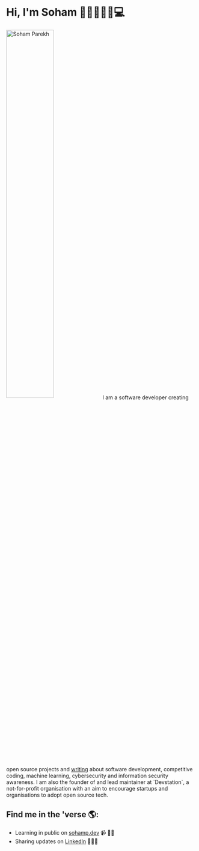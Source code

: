 # Hi, I'm Soham 👋🏻👨🏻‍💻💻

<img width="50%" align="center" src="https://github.com/und3fined-v01d/und3fined-v01d/blob/master/me.jpeg?raw=true" alt="Soham Parekh">
I am a software developer creating open source projects and <a href="https://sohamp.dev">writing</a> about software development, competitive coding, machine learning, cybersecurity and information security awareness. I am also the founder of and lead maintainer at `Devstation`, a not-for-profit organisation with an aim to encourage startups and organisations to adopt open source tech.

## Find me in the 'verse 🌎:
- Learning in public on <a href="https://www.sohamp.dev">sohamp.dev</a> 📹 ✍🏻
- Sharing updates on <a href="https://www.linkedin.com/in/soham-parekh-8905a21a3/">LinkedIn</a> 👨🏻‍💻

